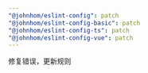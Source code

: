 ```yaml
---
"@johnhom/eslint-config": patch
"@johnhom/eslint-config-basic": patch
"@johnhom/eslint-config-ts": patch
"@johnhom/eslint-config-vue": patch
---
```


修复错误，更新规则
